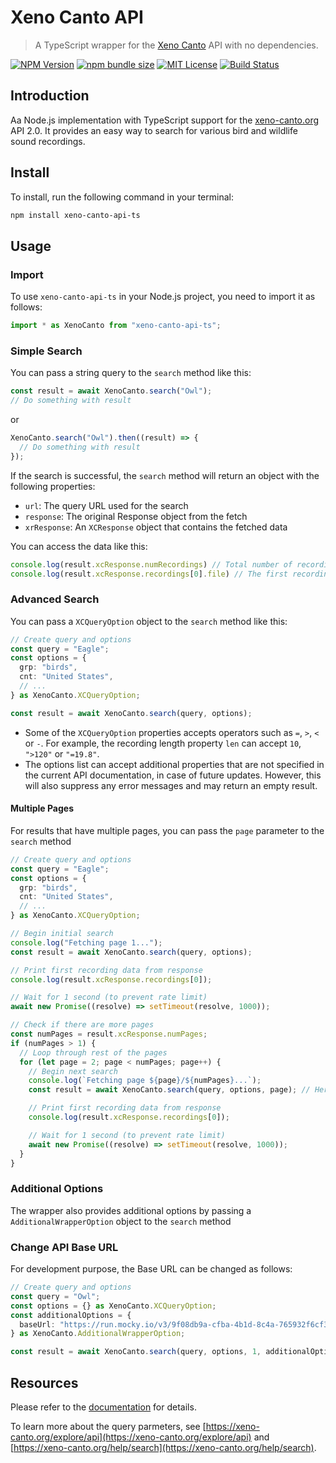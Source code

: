 # Xeno Canto API

> A TypeScript wrapper for the [Xeno Canto](https://xeno-canto.org/) API with no dependencies.

[![NPM Version](https://img.shields.io/npm/v/xeno-canto-api-ts)](https://www.npmjs.com/package/xeno-canto-api-ts) [![npm bundle size](https://img.shields.io/bundlephobia/min/xeno-canto-api-ts)](https://www.npmjs.com/package/xeno-canto-api-ts) [![MIT License](https://img.shields.io/badge/license-GPL-blue)](https://github.com/JoeSiu/xeno-canto-api-ts/blob/main/LICENSE) [![Build Status](https://github.com/JoeSiu/xeno-canto-api-ts/actions/workflows/ci.yaml/badge.svg)](https://github.com/JoeSiu/xeno-canto-api-ts/actions/workflows/ci.yaml)

## Introduction

Aa Node.js implementation with TypeScript support for the [xeno-canto.org](https://xeno-canto.org) API 2.0. It provides an easy way to search for various bird and wildlife sound recordings.

## Install

To install, run the following command in your terminal:

```bash
npm install xeno-canto-api-ts
```

## Usage

### Import

To use `xeno-canto-api-ts` in your Node.js project, you need to import it as follows:

```ts
import * as XenoCanto from "xeno-canto-api-ts";
```

### Simple Search

You can pass a string query to the `search` method like this:

```ts
const result = await XenoCanto.search("Owl");
// Do something with result
```

or

```ts
XenoCanto.search("Owl").then((result) => {
  // Do something with result
});
```

If the search is successful, the `search` method will return an object with the following properties:

* `url`: The query URL used for the search
* `response`: The original Response object from the fetch
* `xrResponse`: An `XCResponse` object that contains the fetched data

You can access the data like this:

```ts
console.log(result.xcResponse.numRecordings) // Total number of recordings
console.log(result.xcResponse.recordings[0].file) // The first recording result's sound file download URL
```

### Advanced Search

You can pass a `XCQueryOption` object to the `search` method like this:

```ts
// Create query and options
const query = "Eagle";
const options = {
  grp: "birds",
  cnt: "United States",
  // ...
} as XenoCanto.XCQueryOption;

const result = await XenoCanto.search(query, options);
```

* Some of the `XCQueryOption` properties accepts operators such as `=`, `>`, `<` or `-`. For example, the recording length property `len` can accept `10`, `">120"` or `"=19.8"`.
* The options list can accept additional properties that are not specified in the current API documentation, in case of future updates. However, this will also suppress any error messages and may return an empty result.

#### Multiple Pages

For results that have multiple pages, you can pass the `page` parameter to the `search` method

```ts
// Create query and options
const query = "Eagle";
const options = {
  grp: "birds",
  cnt: "United States",
  // ...
} as XenoCanto.XCQueryOption;

// Begin initial search
console.log("Fetching page 1...");
const result = await XenoCanto.search(query, options);

// Print first recording data from response
console.log(result.xcResponse.recordings[0]);

// Wait for 1 second (to prevent rate limit)
await new Promise((resolve) => setTimeout(resolve, 1000));

// Check if there are more pages
const numPages = result.xcResponse.numPages;
if (numPages > 1) {
  // Loop through rest of the pages
  for (let page = 2; page < numPages; page++) {
    // Begin next search
    console.log(`Fetching page ${page}/${numPages}...`);
    const result = await XenoCanto.search(query, options, page); // Here we pass the original query and options with a new page

    // Print first recording data from response
    console.log(result.xcResponse.recordings[0]);

    // Wait for 1 second (to prevent rate limit)
    await new Promise((resolve) => setTimeout(resolve, 1000));
  }
}
```

### Additional Options

The wrapper also provides additional options by passing a `AdditionalWrapperOption` object to the `search` method

### Change API Base URL

For development purpose, the Base URL can be changed as follows:

```ts
// Create query and options
const query = "Owl";
const options = {} as XenoCanto.XCQueryOption;
const additionalOptions = {
  baseUrl: "https://run.mocky.io/v3/9f08db9a-cfba-4b1d-8c4a-765932f6cf3b?query=", // A fake JSON server URL
} as XenoCanto.AdditionalWrapperOption;

const result = await XenoCanto.search(query, options, 1, additionalOptions);
```

## Resources

Please refer to the [documentation](https://joesiu.github.io/xeno-canto-api-ts/) for details.

To learn more about the query parmeters, see [https://xeno-canto.org/explore/api](https://xeno-canto.org/explore/api) and [https://xeno-canto.org/help/search](https://xeno-canto.org/help/search).
